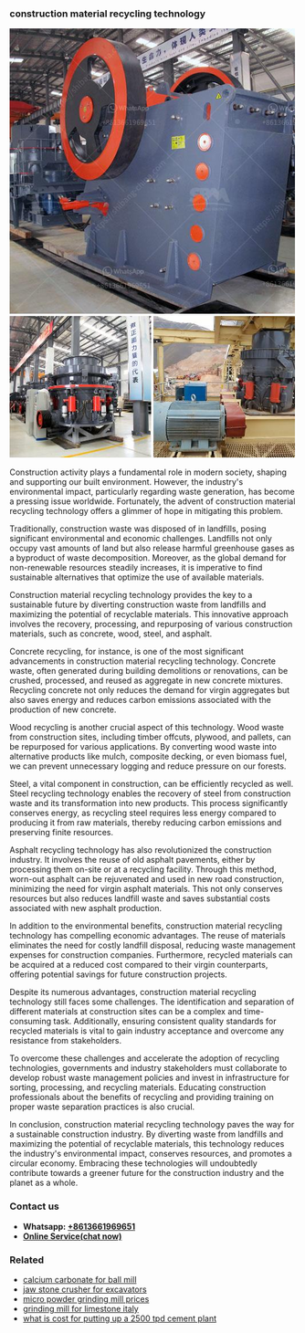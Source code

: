 <h3>construction material recycling technology</h3><img src='1702953047.jpg' alt=''><p>Construction activity plays a fundamental role in modern society, shaping and supporting our built environment. However, the industry's environmental impact, particularly regarding waste generation, has become a pressing issue worldwide. Fortunately, the advent of construction material recycling technology offers a glimmer of hope in mitigating this problem.</p><p>Traditionally, construction waste was disposed of in landfills, posing significant environmental and economic challenges. Landfills not only occupy vast amounts of land but also release harmful greenhouse gases as a byproduct of waste decomposition. Moreover, as the global demand for non-renewable resources steadily increases, it is imperative to find sustainable alternatives that optimize the use of available materials.</p><p>Construction material recycling technology provides the key to a sustainable future by diverting construction waste from landfills and maximizing the potential of recyclable materials. This innovative approach involves the recovery, processing, and repurposing of various construction materials, such as concrete, wood, steel, and asphalt.</p><p>Concrete recycling, for instance, is one of the most significant advancements in construction material recycling technology. Concrete waste, often generated during building demolitions or renovations, can be crushed, processed, and reused as aggregate in new concrete mixtures. Recycling concrete not only reduces the demand for virgin aggregates but also saves energy and reduces carbon emissions associated with the production of new concrete.</p><p>Wood recycling is another crucial aspect of this technology. Wood waste from construction sites, including timber offcuts, plywood, and pallets, can be repurposed for various applications. By converting wood waste into alternative products like mulch, composite decking, or even biomass fuel, we can prevent unnecessary logging and reduce pressure on our forests.</p><p>Steel, a vital component in construction, can be efficiently recycled as well. Steel recycling technology enables the recovery of steel from construction waste and its transformation into new products. This process significantly conserves energy, as recycling steel requires less energy compared to producing it from raw materials, thereby reducing carbon emissions and preserving finite resources.</p><p>Asphalt recycling technology has also revolutionized the construction industry. It involves the reuse of old asphalt pavements, either by processing them on-site or at a recycling facility. Through this method, worn-out asphalt can be rejuvenated and used in new road construction, minimizing the need for virgin asphalt materials. This not only conserves resources but also reduces landfill waste and saves substantial costs associated with new asphalt production.</p><p>In addition to the environmental benefits, construction material recycling technology has compelling economic advantages. The reuse of materials eliminates the need for costly landfill disposal, reducing waste management expenses for construction companies. Furthermore, recycled materials can be acquired at a reduced cost compared to their virgin counterparts, offering potential savings for future construction projects.</p><p>Despite its numerous advantages, construction material recycling technology still faces some challenges. The identification and separation of different materials at construction sites can be a complex and time-consuming task. Additionally, ensuring consistent quality standards for recycled materials is vital to gain industry acceptance and overcome any resistance from stakeholders.</p><p>To overcome these challenges and accelerate the adoption of recycling technologies, governments and industry stakeholders must collaborate to develop robust waste management policies and invest in infrastructure for sorting, processing, and recycling materials. Educating construction professionals about the benefits of recycling and providing training on proper waste separation practices is also crucial.</p><p>In conclusion, construction material recycling technology paves the way for a sustainable construction industry. By diverting waste from landfills and maximizing the potential of recyclable materials, this technology reduces the industry's environmental impact, conserves resources, and promotes a circular economy. Embracing these technologies will undoubtedly contribute towards a greener future for the construction industry and the planet as a whole.</p><h3>Contact us</h3><ul><li><strong>Whatsapp:&nbsp;<a href="https://wa.me/8613661969651">+8613661969651</a></strong></li><li><a href="https://swt.shibang-china.com/?git&amp;zhl&amp;construction material recycling technology"><strong>Online Service(chat now)</strong></a></li></ul><h3>Related</h3><ul><li><a href='calcium carbonate for ball mill.md'>calcium carbonate for ball mill</a></li><li><a href='jaw stone crusher for excavators.md'>jaw stone crusher for excavators</a></li><li><a href='micro powder grinding mill prices.md'>micro powder grinding mill prices</a></li><li><a href='grinding mill for limestone italy.md'>grinding mill for limestone italy</a></li><li><a href='what is cost for putting up a 2500 tpd cement plant.md'>what is cost for putting up a 2500 tpd cement plant</a></li></ul>